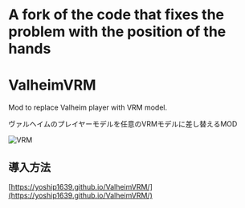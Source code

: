 # A fork of the code that fixes the problem with the position of the hands

# ValheimVRM

Mod to replace Valheim player with VRM model.

ヴァルヘイムのプレイヤーモデルを任意のVRMモデルに差し替えるMOD

![VRM](https://github.com/yoship1639/ValheimVRM/raw/main/img/img000.png)

## 導入方法

[https://yoship1639.github.io/ValheimVRM/](https://yoship1639.github.io/ValheimVRM/)
